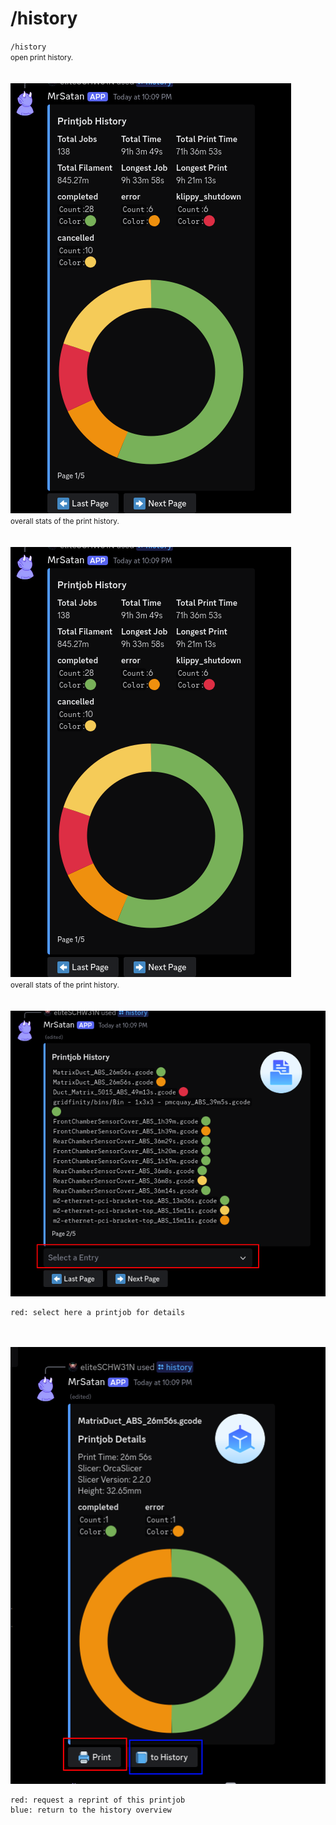 # /history

`/history`  
<small>open print history.</small>  
<br><br>
![Screenshot](../../../img/discord/history_1.png)  
<small>overall stats of the print history.</small>  
<br><br>
![Screenshot](../../../img/discord/history_1.png)  
<small>overall stats of the print history.</small>  
<br><br>
![Screenshot](../../../img/discord/history_2.png)
```console
red: select here a printjob for details
```
<br><br>
![Screenshot](../../../img/discord/history_3.png)
```console
red: request a reprint of this printjob
blue: return to the history overview
```
<br><br>